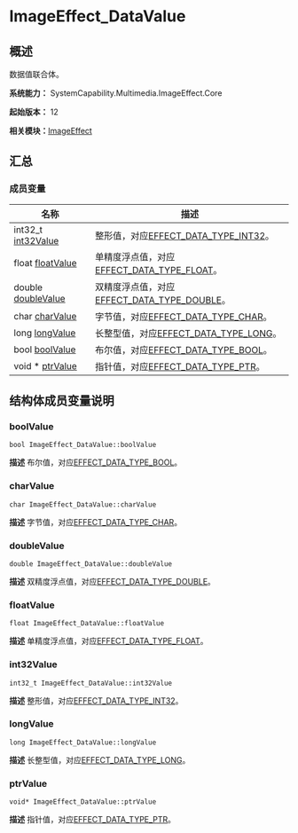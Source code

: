# ImageEffect_DataValue


## 概述

数据值联合体。

**系统能力：** SystemCapability.Multimedia.ImageEffect.Core

**起始版本：** 12

**相关模块：**[ImageEffect](_image_effect.md)


## 汇总


### 成员变量

| 名称 | 描述 | 
| -------- | -------- |
| int32_t [int32Value](#int32value) | 整形值，对应[EFFECT_DATA_TYPE_INT32](_image_effect.md)。  | 
| float [floatValue](#floatvalue) | 单精度浮点值，对应[EFFECT_DATA_TYPE_FLOAT](_image_effect.md)。  | 
| double [doubleValue](#doublevalue) | 双精度浮点值，对应[EFFECT_DATA_TYPE_DOUBLE](_image_effect.md)。  | 
| char [charValue](#charvalue) | 字节值，对应[EFFECT_DATA_TYPE_CHAR](_image_effect.md)。  | 
| long [longValue](#longvalue) | 长整型值，对应[EFFECT_DATA_TYPE_LONG](_image_effect.md)。  | 
| bool [boolValue](#boolvalue) | 布尔值，对应[EFFECT_DATA_TYPE_BOOL](_image_effect.md)。  | 
| void \* [ptrValue](#ptrvalue) | 指针值，对应[EFFECT_DATA_TYPE_PTR](_image_effect.md)。  | 


## 结构体成员变量说明


### boolValue

```
bool ImageEffect_DataValue::boolValue
```
**描述**
布尔值，对应[EFFECT_DATA_TYPE_BOOL](_image_effect.md)。


### charValue

```
char ImageEffect_DataValue::charValue
```
**描述**
字节值，对应[EFFECT_DATA_TYPE_CHAR](_image_effect.md)。


### doubleValue

```
double ImageEffect_DataValue::doubleValue
```
**描述**
双精度浮点值，对应[EFFECT_DATA_TYPE_DOUBLE](_image_effect.md)。


### floatValue

```
float ImageEffect_DataValue::floatValue
```
**描述**
单精度浮点值，对应[EFFECT_DATA_TYPE_FLOAT](_image_effect.md)。


### int32Value

```
int32_t ImageEffect_DataValue::int32Value
```
**描述**
整形值，对应[EFFECT_DATA_TYPE_INT32](_image_effect.md)。


### longValue

```
long ImageEffect_DataValue::longValue
```
**描述**
长整型值，对应[EFFECT_DATA_TYPE_LONG](_image_effect.md)。


### ptrValue

```
void* ImageEffect_DataValue::ptrValue
```
**描述**
指针值，对应[EFFECT_DATA_TYPE_PTR](_image_effect.md)。
